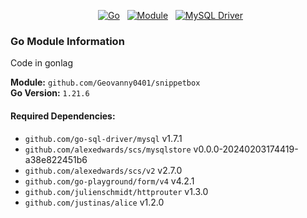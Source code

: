 <p align="center">
  <a href="#"><img src="https://img.shields.io/badge/Go-1.21.6-brightgreen" alt="Go"></a>
  <a href="#"><img src="https://img.shields.io/badge/Module-github.com/Geovanny0401/snippetbox-blue" alt="Module"></a>
  <a href="#"><img src="https://img.shields.io/badge/MySQL-4479A1?logo=mysql&logoColor=fff" alt="MySQL Driver"></a>
</p>

### Go Module Information

Code in gonlag

**Module:** `github.com/Geovanny0401/snippetbox`  
**Go Version:** `1.21.6`

#### Required Dependencies:
- `github.com/go-sql-driver/mysql` v1.7.1
- `github.com/alexedwards/scs/mysqlstore` v0.0.0-20240203174419-a38e822451b6
- `github.com/alexedwards/scs/v2` v2.7.0
- `github.com/go-playground/form/v4` v4.2.1
- `github.com/julienschmidt/httprouter` v1.3.0
- `github.com/justinas/alice` v1.2.0
